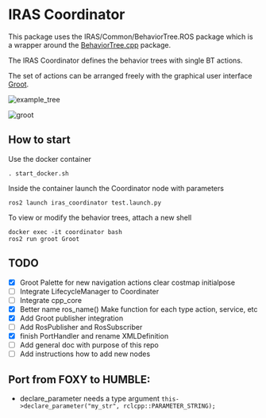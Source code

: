 # IRAS Coordinator
This package uses the IRAS/Common/BehaviorTree.ROS package which is a wrapper around the [BehaviorTree.cpp](https://www.behaviortree.dev/) package.

The IRAS Coordinator defines the behavior trees with single BT actions.

The set of actions can be arranged freely with the graphical user interface [Groot](https://github.com/BehaviorTree/Groot).

![example_tree](https://d33wubrfki0l68.cloudfront.net/f8b2bac65168251a46ec25232f20db7961327ffc/88ad1/images/readthedocs.png)

![groot](https://github.com/BehaviorTree/Groot/raw/master/groot-screenshot.png)

## How to start

Use the docker container

    . start_docker.sh

Inside the container launch the Coordinator node with parameters

    ros2 launch iras_coordinator test.launch.py
    
To view or modify the behavior trees, attach a new shell

    docker exec -it coordinator bash
    ros2 run groot Groot


## TODO
- [x] Groot Palette for new navigation actions clear costmap initialpose
- [ ] Integrate LifecycleManager to Coordinater
- [ ] Integrate cpp_core
- [x] Better name ros_name() Make function for each type action, service, etc
- [x] Add Groot publisher integration
- [ ] Add RosPublisher and RosSubscriber
- [x] finish PortHandler and rename XMLDefinition
- [ ] Add general doc with purpose of this repo
- [ ] Add instructions how to add new nodes

## Port from FOXY to HUMBLE:
- declare_parameter needs a type argument `this->declare_parameter("my_str", rclcpp::PARAMETER_STRING);`
